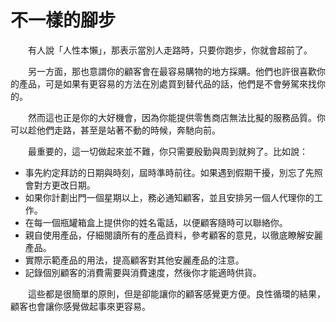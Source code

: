 # 不一樣的腳步

&emsp;&emsp;有人說「人性本懶」，那表示當別人走路時，只要你跑步，你就會超前了。

&emsp;&emsp;另一方面，那也意謂你的顧客會在最容易購物的地方採購。他們也許很喜歡你的產品，可是如果有更容易的方法在別處買到替代品的話，他們是不會勞駕來找你的。

&emsp;&emsp;然而這也正是你的大好機會，因為你能提供零售商店無法比擬的服務品質。你可以趁他們走路，甚至是站著不動的時候，奔馳向前。

&emsp;&emsp;最重要的，這一切做起來並不難，你只需要殷勤與周到就夠了。比如說：

- 事先約定拜訪的日期與時刻，屆時準時前往。如果遇到假期干擾，別忘了先照會對方更改日期。
- 如果你計劃出門一個星期以上，務必通知顧客，並且安排另一個人代理你的工作。
- 在每一個瓶罐箱盒上提供你的姓名電話，以便顧客隨時可以聯絡你。
- 親自使用產品，仔細閱讀所有的產品資料，參考顧客的意見，以徹底瞭解安麗產品。
- 實際示範產品的用法，提高顧客對其他安麗產品的注意。
- 記錄個別顧客的消費需要與消費速度，然後你才能適時供貨。

&emsp;&emsp;這些都是很簡單的原則，但是卻能讓你的顧客感覺更方便。良性循環的結果，顧客也會讓你感覺做起事來更容易。

